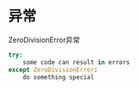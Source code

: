 # 异常

ZeroDivisionError异常

```python
try:
	some code can result in errors
except ZeroDivisionError:
    do something special
```

